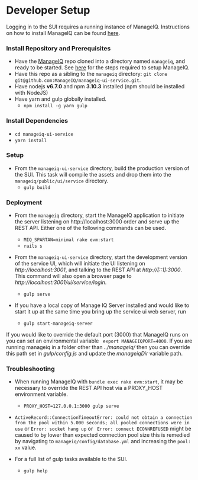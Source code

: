 # Developer Setup

Logging in to the SUI requires a running instance of ManageIQ. Instructions on how to install ManageIQ can be found
[here](https://github.com/ManageIQ/guides/blob/master/developer_setup.md).

### Install Repository and Prerequisites

- Have the [ManageIQ](http://github.com/ManageIQ/manageiq) repo cloned into a
  directory named `manageiq`, and ready to be started. See [here](https://github.com/ManageIQ/guides/blob/master/developer_setup.md)
  for the steps required to setup ManageIQ.
- Have this repo as a sibling to the `manageiq` directory:
`git clone git@github.com:ManageIQ/manageiq-ui-service.git`.
- Have nodejs **v6.7.0** and npm **3.10.3** installed (npm should be installed with NodeJS)
- Have yarn and gulp globally installed.
  - `npm install -g yarn gulp`

### Install Dependencies

- `cd manageiq-ui-service`
- `yarn install`

### Setup

- From the `manageiq-ui-service` directory, build the production version of
  the SUI. This task  will compile the assets and drop them into the `manageiq/public/ui/service` directory.
  - `gulp build`


### Deployment

- From the `manageiq` directory, start the ManageIQ application to initiate the server listening on
http://localhost:3000 order and serve up the REST API.
  Either one of the following commands can be used.
  - `MIQ_SPARTAN=minimal rake evm:start`
  - `rails s`

- From the `manageiq-ui-service` directory, start the development version of
  the service UI, which will initiate the UI listening on _http://localhost:3001_, and talking to the REST API at
  _http://[::1]:3000_.  This command will also open a browser page to  _http://localhost:3001/ui/service/login_.
  - `gulp serve`
- If you have a local copy of Manage IQ Server installed and would like to start it up at the same time you bring up the service ui web server, run
	- ``` gulp start-manageiq-server ```

If you would like to override the default port (3000) that ManageIQ runs on you can set an environmental variable ``` export MANAGEIQPORT=4000```.  If you are running manageiq in a folder other than _../manageiq/_ then you can override this path set in _gulp/config.js_ and update the _manageiqDir_ variable path.
### Troubleshooting
- When running ManageIQ with `bundle exec rake evm:start`, it may be necessary to override the REST API host via a
PROXY\_HOST environment variable.
  - `PROXY_HOST=127.0.0.1:3000 gulp serve`

- `ActiveRecord::ConnectionTimeoutError: could not obtain a connection from the pool within 5.000 seconds; all pooled
connections were in use` or `Error: socket hang up` or ` Error: connect ECONNREFUSED`
might be caused to by lower than expected connection pool size this is remedied by navigating to
`manageiq/config/database.yml` and increasing the `pool: xx` value.
- For a full list of gulp tasks available to the SUI.
  - `gulp help`
